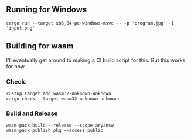## Running for Windows

```
cargo run --target x86_64-pc-windows-msvc -- -p 'program.jpg' -i 'input.png'
```

## Building for wasm

I'll eventually get around to making a CI build script for this. But this works for now
### Check:

```
rustup target add wasm32-unknown-unknown
cargo check --target wasm32-unknown-unknown
```

### Build and Release

```
wasm-pack build --release --scope aryansw
wasm-pack publish pkg --access public
```

